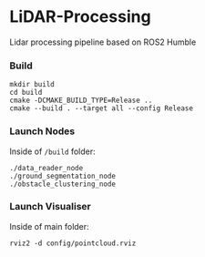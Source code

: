 # LiDAR-Processing
Lidar processing pipeline based on ROS2 Humble

### Build
```
mkdir build
cd build
cmake -DCMAKE_BUILD_TYPE=Release .. 
cmake --build . --target all --config Release
```

### Launch Nodes
Inside of `/build` folder:
```
./data_reader_node
./ground_segmentation_node
./obstacle_clustering_node
```

### Launch Visualiser
Inside of main folder:
```
rviz2 -d config/pointcloud.rviz
```